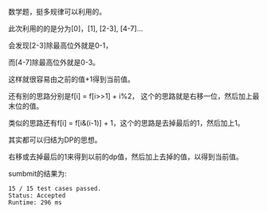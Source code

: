 数学题，挺多规律可以利用的。

此次利用的的是分为[0]，[1], [2-3], [4-7]...

会发现[2-3]除最高位外就是0-1，

而[4-7]除最高位外就是0-3。

这样就很容易由之前的值+1得到当前值。

还有别的思路分别是f[i] = f[i>>1] + i%2，
这个的思路就是右移一位，然后加上最末位的值。

类似的思路还有f[i] = f[i&(i-1)] + 1，这个的思路是去掉最后的1，然后加上1。

其实都可以归结为DP的思想。

右移或去掉最后的1来得到以前的dp值，然后加上去掉的值，以得到当前值。

sumbmit的结果为:
```
15 / 15 test cases passed.
Status: Accepted
Runtime: 296 ms
```

